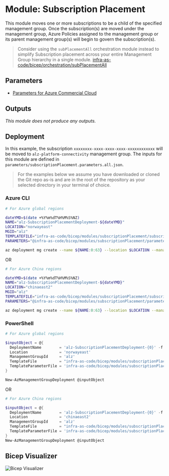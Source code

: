 # Module:  Subscription Placement

This module moves one or more subscriptions to be a child of the specified management group. Once the subscription(s) are moved under the management group, Azure Policies assigned to the management group or its parent management group(s) will begin to govern the subscription(s).

> Consider using the `subPlacementAll` orchestration module instead to simplify Subscription placement across your entire Management Group hierarchy in a single module. [infra-as-code/bicep/orchestration/subPlacementAll](https://github.com/Azure/ALZ-Bicep/tree/main/infra-as-code/bicep/orchestration/subPlacementAll)

## Parameters

- [Parameters for Azure Commercial Cloud](generateddocs/subscriptionPlacement.bicep.md)

## Outputs

*This module does not produce any outputs.*

## Deployment

In this example, the subscription `xxxxxxxx-xxxx-xxxx-xxxx-xxxxxxxxxxxx` will be moved to `alz-platform-connectivity` management group. The inputs for this module are defined in `parameters/subscriptionPlacement.parameters.all.json`.

> For the  examples below we assume you have downloaded or cloned the Git repo as-is and are in the root of the repository as your selected directory in your terminal of choice.

### Azure CLI

```bash
# For Azure global regions

dateYMD=$(date +%Y%m%dT%H%M%S%NZ)
NAME="alz-SubscriptionPlacementDeployment-${dateYMD}"
LOCATION="norwayeast"
MGID="alz"
TEMPLATEFILE="infra-as-code/bicep/modules/subscriptionPlacement/subscriptionPlacement.bicep"
PARAMETERS="@infra-as-code/bicep/modules/subscriptionPlacement/parameters/subscriptionPlacement.parameters.all.json"

az deployment mg create --name ${NAME:0:63} --location $LOCATION --management-group-id $MGID --template-file $TEMPLATEFILE --parameters $PARAMETERS
```
OR
```bash
# For Azure China regions

dateYMD=$(date +%Y%m%dT%H%M%S%NZ)
NAME="alz-SubscriptionPlacementDeployment-${dateYMD}"
LOCATION="chinaeast2"
MGID="alz"
TEMPLATEFILE="infra-as-code/bicep/modules/subscriptionPlacement/subscriptionPlacement.bicep"
PARAMETERS="@infra-as-code/bicep/modules/subscriptionPlacement/parameters/subscriptionPlacement.parameters.all.json"

az deployment mg create --name ${NAME:0:63} --location $LOCATION --management-group-id $MGID --template-file $TEMPLATEFILE --parameters $PARAMETERS
```

### PowerShell

```powershell
# For Azure global regions

$inputObject = @{
  DeploymentName        = 'alz-SubscriptionPlacementDeployment-{0}' -f (-join (Get-Date -Format 'yyyyMMddTHHMMssffffZ')[0..63])
  Location              = 'norwayeast'
  ManagementGroupId     = 'alz'
  TemplateFile          = "infra-as-code/bicep/modules/subscriptionPlacement/subscriptionPlacement.bicep"
  TemplateParameterFile = 'infra-as-code/bicep/modules/subscriptionPlacement/parameters/subscriptionPlacement.parameters.all.json'
}

New-AzManagementGroupDeployment @inputObject
```
OR
```powershell
# For Azure China regions

$inputObject = @{
  DeploymentName        = 'alz-SubscriptionPlacementDeployment-{0}' -f (-join (Get-Date -Format 'yyyyMMddTHHMMssffffZ')[0..63])
  Location              = 'chinaeast2'
  ManagementGroupId     = 'alz'
  TemplateFile          = "infra-as-code/bicep/modules/subscriptionPlacement/subscriptionPlacement.bicep"
  TemplateParameterFile = 'infra-as-code/bicep/modules/subscriptionPlacement/parameters/subscriptionPlacement.parameters.all.json'
}
New-AzManagementGroupDeployment @inputObject
```

## Bicep Visualizer

![Bicep Visualizer](media/bicepVisualizer.png "Bicep Visualizer")
